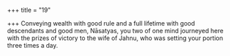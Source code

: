 +++
title = "19"

+++
Conveying wealth with good rule and a full lifetime with good  descendants and good men, Nāsatyas,
you two of one mind journeyed here with the prizes of victory to the  wife of Jahnu, who was setting your portion three times a day. 